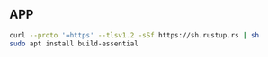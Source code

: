 ## APP

```sh
curl --proto '=https' --tlsv1.2 -sSf https://sh.rustup.rs | sh
sudo apt install build-essential
```
